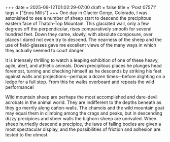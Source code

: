 +++
date = 2025-09-12T01:02:29-07:00
draft = false
title = 'Post 07571'
tags = ["Enos Mills"]
+++
One day in Glacier Gorge, Colorado, I was astonished to see a number of sheep start to descend the precipitous eastern face of Thatch-Top Mountain. This glaciated wall, only a few degrees off the perpendicular, rises comparatively smooth for several hundred feet. Down they came, slowly, with absolute composure, over places I dared not even try to descend. The nearness of the sheep and the use of field-glasses gave me excellent views of the many ways in which they actually seemed to court danger.

It is intensely thrilling to watch a leaping exhibition of one of these heavy, agile, alert, and athletic animals. Down precipitous places he plunges head foremost, turning and checking himself as he descends by striking his feet against walls and projections--perhaps a dozen times--before alighting on a ledge for a full stop. From this he walks overboard and repeats the wild performance!

Wild mountain sheep are perhaps the most accomplished and dare-devil acrobats in the animal world. They are indifferent to the depths beneath as they go merrily along cañon-walls. The chamois and the wild mountain goat may equal them in climbing among the crags and peaks, but in descending dizzy precipices and sheer walls the bighorn sheep are unrivaled. When sheep hurriedly descend a precipice, the laws of falling bodies are given a most spectacular display, and the possibilities of friction and adhesion are tested to the utmost.

